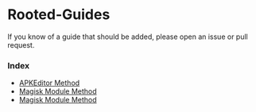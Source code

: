# Rooted-Guides

If you know of a guide that should be added, please open an issue or pull request.

### Index

- [APKEditor Method](/rooted-guides/APKEditor.md)
- [Magisk Module Method](/rooted-guides/MT-Manager.md)
- [Magisk Module Method](/rooted-guides/Magisk-Module.md)
